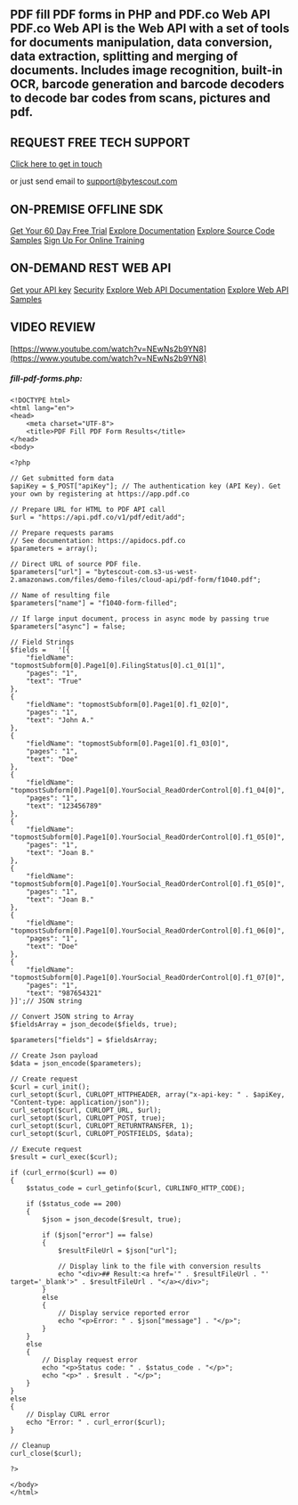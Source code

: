 ## PDF fill PDF forms in PHP and PDF.co Web API PDF.co Web API is the Web API with a set of tools for documents manipulation, data conversion, data extraction, splitting and merging of documents. Includes image recognition, built-in OCR, barcode generation and barcode decoders to decode bar codes from scans, pictures and pdf.

## REQUEST FREE TECH SUPPORT

[Click here to get in touch](https://bytescout.zendesk.com/hc/en-us/requests/new?subject=PDF.co%20Web%20API%20Question)

or just send email to [support@bytescout.com](mailto:support@bytescout.com?subject=PDF.co%20Web%20API%20Question) 

## ON-PREMISE OFFLINE SDK 

[Get Your 60 Day Free Trial](https://bytescout.com/download/web-installer?utm_source=github-readme)
[Explore Documentation](https://bytescout.com/documentation/index.html?utm_source=github-readme)
[Explore Source Code Samples](https://github.com/bytescout/ByteScout-SDK-SourceCode/)
[Sign Up For Online Training](https://academy.bytescout.com/)


## ON-DEMAND REST WEB API

[Get your API key](https://app.pdf.co/signup?utm_source=github-readme)
[Security](https://pdf.co/security)
[Explore Web API Documentation](https://apidocs.pdf.co?utm_source=github-readme)
[Explore Web API Samples](https://github.com/bytescout/ByteScout-SDK-SourceCode/tree/master/PDF.co%20Web%20API)

## VIDEO REVIEW

[https://www.youtube.com/watch?v=NEwNs2b9YN8](https://www.youtube.com/watch?v=NEwNs2b9YN8)




<!-- code block begin -->

##### **fill-pdf-forms.php:**
    
```
<!DOCTYPE html>
<html lang="en">
<head>
    <meta charset="UTF-8">
    <title>PDF Fill PDF Form Results</title>
</head>
<body>

<?php 

// Get submitted form data
$apiKey = $_POST["apiKey"]; // The authentication key (API Key). Get your own by registering at https://app.pdf.co

// Prepare URL for HTML to PDF API call
$url = "https://api.pdf.co/v1/pdf/edit/add";

// Prepare requests params
// See documentation: https://apidocs.pdf.co
$parameters = array();

// Direct URL of source PDF file.
$parameters["url"] = "bytescout-com.s3-us-west-2.amazonaws.com/files/demo-files/cloud-api/pdf-form/f1040.pdf";

// Name of resulting file
$parameters["name"] = "f1040-form-filled";

// If large input document, process in async mode by passing true
$parameters["async"] = false;

// Field Strings
$fields =   '[{
    "fieldName": "topmostSubform[0].Page1[0].FilingStatus[0].c1_01[1]",
    "pages": "1",
    "text": "True"
},
{
    "fieldName": "topmostSubform[0].Page1[0].f1_02[0]",
    "pages": "1",
    "text": "John A."
},        
{
    "fieldName": "topmostSubform[0].Page1[0].f1_03[0]",
    "pages": "1",
    "text": "Doe"
},        
{
    "fieldName": "topmostSubform[0].Page1[0].YourSocial_ReadOrderControl[0].f1_04[0]",
    "pages": "1",
    "text": "123456789"
},
{
    "fieldName": "topmostSubform[0].Page1[0].YourSocial_ReadOrderControl[0].f1_05[0]",
    "pages": "1",
    "text": "Joan B."
},
{
    "fieldName": "topmostSubform[0].Page1[0].YourSocial_ReadOrderControl[0].f1_05[0]",
    "pages": "1",
    "text": "Joan B."
},
{
    "fieldName": "topmostSubform[0].Page1[0].YourSocial_ReadOrderControl[0].f1_06[0]",
    "pages": "1",
    "text": "Doe"
},
{
    "fieldName": "topmostSubform[0].Page1[0].YourSocial_ReadOrderControl[0].f1_07[0]",
    "pages": "1",
    "text": "987654321"
}]';// JSON string

// Convert JSON string to Array
$fieldsArray = json_decode($fields, true);

$parameters["fields"] = $fieldsArray;

// Create Json payload
$data = json_encode($parameters);

// Create request
$curl = curl_init();
curl_setopt($curl, CURLOPT_HTTPHEADER, array("x-api-key: " . $apiKey, "Content-type: application/json"));
curl_setopt($curl, CURLOPT_URL, $url);
curl_setopt($curl, CURLOPT_POST, true);
curl_setopt($curl, CURLOPT_RETURNTRANSFER, 1);
curl_setopt($curl, CURLOPT_POSTFIELDS, $data);

// Execute request
$result = curl_exec($curl);

if (curl_errno($curl) == 0)
{
    $status_code = curl_getinfo($curl, CURLINFO_HTTP_CODE);
    
    if ($status_code == 200)
    {
        $json = json_decode($result, true);
        
        if ($json["error"] == false)
        {
            $resultFileUrl = $json["url"];
            
            // Display link to the file with conversion results
            echo "<div>## Result:<a href='" . $resultFileUrl . "' target='_blank'>" . $resultFileUrl . "</a></div>";
        }
        else
        {
            // Display service reported error
            echo "<p>Error: " . $json["message"] . "</p>"; 
        }
    }
    else
    {
        // Display request error
        echo "<p>Status code: " . $status_code . "</p>"; 
        echo "<p>" . $result . "</p>";
    }
}
else
{
    // Display CURL error
    echo "Error: " . curl_error($curl);
}

// Cleanup
curl_close($curl);

?>

</body>
</html>
```

<!-- code block end -->